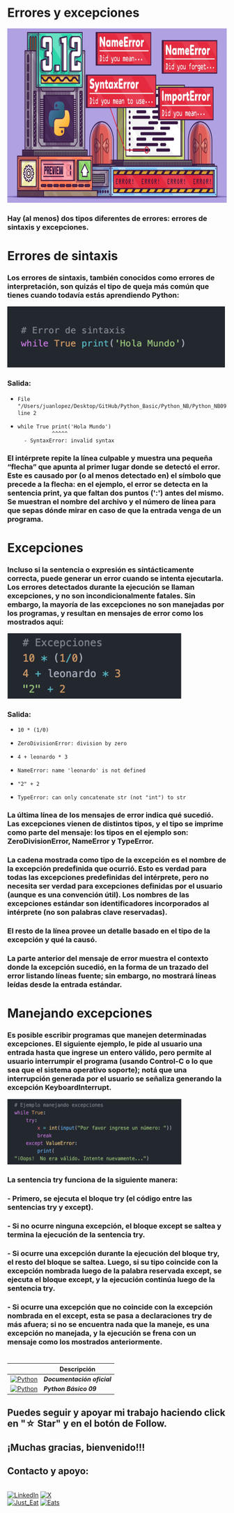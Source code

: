 # Errores y excepciones
<img src="../imagenes/14.-PyE&E.png" width="700" height="400">

### Hay (al menos) dos tipos diferentes de errores: errores de sintaxis y excepciones.

# Errores de sintaxis

### Los errores de sintaxis, también conocidos como errores de interpretación, son quizás el tipo de queja más común que tienes cuando todavía estás aprendiendo Python:

<img src="../imagenes/14.-PycdES.png" width="500" height="140">

### Salida:
-     File "/Users/juanlopez/Desktop/GitHub/Python_Basic/Python_NB/Python_NB09.py", line 2
-     while True print('Hola Mundo')
                 ^^^^^
        - SyntaxError: invalid syntax

### El intérprete repite la línea culpable y muestra una pequeña “flecha” que apunta al primer lugar donde se detectó el error. Este es causado por (o al menos detectado en) el símbolo que precede a la flecha: en el ejemplo, el error se detecta en la sentencia print, ya que faltan dos puntos (':') antes del mismo. Se muestran el nombre del archivo y el número de línea para que sepas dónde mirar en caso de que la entrada venga de un programa.

# Excepciones

### Incluso si la sentencia o expresión es sintácticamente correcta, puede generar un error cuando se intenta ejecutarla. Los errores detectados durante la ejecución se llaman excepciones, y no son incondicionalmente fatales. Sin embargo, la mayoría de las excepciones no son manejadas por los programas, y resultan en mensajes de error como los mostrados aquí:

<img src="../imagenes/14.-PycdEE.png" width="400" height="150">

### Salida:
-     10 * (1/0)
-     ZeroDivisionError: division by zero

-     4 + leonardo * 3
-     NameError: name 'leonardo' is not defined

-     "2" + 2
-     TypeError: can only concatenate str (not "int") to str

### La última línea de los mensajes de error indica qué sucedió. Las excepciones vienen de distintos tipos, y el tipo se imprime como parte del mensaje: los tipos en el ejemplo son: ZeroDivisionError, NameError y TypeError.

### La cadena mostrada como tipo de la excepción es el nombre de la excepción predefinida que ocurrió. Esto es verdad para todas las excepciones predefinidas del intérprete, pero no necesita ser verdad para excepciones definidas por el usuario (aunque es una convención útil). Los nombres de las excepciones estándar son identificadores incorporados al intérprete (no son palabras clave reservadas).

### El resto de la línea provee un detalle basado en el tipo de la excepción y qué la causó.

### La parte anterior del mensaje de error muestra el contexto donde la excepción sucedió, en la forma de un trazado del error listando líneas fuente; sin embargo, no mostrará líneas leídas desde la entrada estándar.

# Manejando excepciones

### Es posible escribir programas que manejen determinadas excepciones. El siguiente ejemplo, le pide al usuario una entrada hasta que ingrese un entero válido, pero permite al usuario interrumpir el programa (usando Control-C o lo que sea que el sistema operativo soporte); notá que una interrupción generada por el usuario se señaliza generando la excepción KeyboardInterrupt.

<img src="../imagenes/14.-PyME.png" width="400" height="150">

### La sentencia try funciona de la siguiente manera:

### - Primero, se ejecuta el bloque try (el código entre las sentencias try y except).

### - Si no ocurre ninguna excepción, el bloque except se saltea y termina la ejecución de la sentencia try.

### - Si ocurre una excepción durante la ejecución del bloque try, el resto del bloque se saltea. Luego, si su tipo coincide con la excepción nombrada luego de la palabra reservada except, se ejecuta el bloque except, y la ejecución continúa luego de la sentencia try.

### - Si ocurre una excepción que no coincide con la excepción nombrada en el except, esta se pasa a declaraciones try de más afuera; si no se encuentra nada que la maneje, es una excepción no manejada, y la ejecución se frena con un mensaje como los mostrados anteriormente.


#
|  | Descripción |
|-----:|---------------|
| [![Python](https://img.shields.io/badge/python-3670A0?style=for-the-badge&logo=python&logoColor=ffdd54)](https://entrenamiento-python-basico.readthedocs.io/es/3.7/leccion1/index.html#) | ***Documentación oficial*** |
| [![Python](https://img.shields.io/badge/python-3670A0?style=for-the-badge&logo=python&logoColor=ffdd54)](../Python_NB/Python_NB09.md) | ***Python Básico 09*** |

## Puedes seguir y apoyar mi trabajo haciendo click en "☆ Star" y en el botón de Follow.
## ¡Muchas gracias, bienvenido!!!

## Contacto y apoyo:

<br>[![LinkedIn](https://img.shields.io/badge/Oscar_Florin-0077B5?style=for-the-badge&logo=linkedin&logoColor=white&labelColor=101010)](https://www.linkedin.com/in/oscarflorincontreras)
[![X](https://img.shields.io/badge/DevozzCloud-%23000000.svg?style=for-the-badge&logo=X&logoColor=white)](https://twitter.com/DevozzCloud)</br>
[![Just_Eat](https://img.shields.io/badge/🌮_Donaciones_para_tacos-7A1FA2?style=for-the-badge&logo=)](https://paypal.me/OscarFlorin?country.x=MX&locale.x=es_XC)
[![Eats](https://img.shields.io/badge/🐈_Donaciones_para_gatos-black?style=for-the-badge&logo=)](https://paypal.me/OscarFlorin?country.x=MX&locale.x=es_XC)
